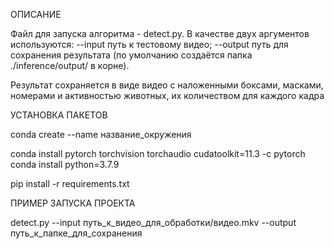 ОПИСАНИЕ

Файл для запуска алгоритма - detect.py. 
В качестве двух аргументов используются:
--input путь к тестовому видео;
--output путь для сохранения результата (по умолчанию создаётся папка ./inference/output/ в корне).

Результат сохраняется в виде видео с наложенными боксами, масками, номерами и активностью животных, их количеством для каждого кадра

УСТАНОВКА ПАКЕТОВ

conda create --name название_окружения 

conda install pytorch torchvision torchaudio cudatoolkit=11.3 -c pytorch
conda install python=3.7.9

pip install -r requirements.txt

ПРИМЕР ЗАПУСКА ПРОЕКТА

detect.py --input путь_к_видео_для_обработки/видео.mkv --output путь_к_папке_для_сохранения
